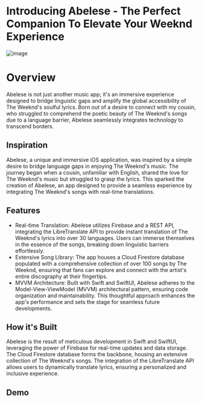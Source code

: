 # Introducing Abelese - The Perfect Companion To Elevate Your Weeknd Experience

![image](https://github.com/brashanm/Abelese/assets/97188295/36cec216-e347-45e3-8126-9b0ad08015ae)

# Overview
Abelese is not just another music app; it's an immersive experience designed to bridge linguistic gaps and amplify the global accessibility of The Weeknd's soulful lyrics. Born out of a desire to connect with my cousin, who struggled to comprehend the poetic beauty of The Weeknd's songs due to a language barrier, Abelese seamlessly integrates technology to transcend borders.

## Inspiration
Abelese, a unique and immersive iOS application, was inspired by a simple desire to bridge language gaps in enjoying The Weeknd's music. The journey began when a cousin, unfamiliar with English, shared the love for The Weeknd's music but struggled to grasp the lyrics. This sparked the creation of Abelese, an app designed to provide a seamless experience by integrating The Weeknd's songs with real-time translations.

## Features
* Real-time Translation: Abelese utilizes Firebase and a REST API, integrating the LibreTranslate API to provide instant translation of The Weeknd's lyrics into over 30 languages. Users can immerse themselves in the essence of the songs, breaking down linguistic barriers effortlessly.
* Extensive Song Library: The app houses a Cloud Firestore database populated with a comprehensive collection of over 100 songs by The Weeknd, ensuring that fans can explore and connect with the artist's entire discography at their fingertips.
* MVVM Architecture: Built with Swift and SwiftUI, Abelese adheres to the Model-View-ViewModel (MVVM) architectural pattern, ensuring code organization and maintainability. This thoughtful approach enhances the app's performance and sets the stage for seamless future developments.

## How it's Built
Abelese is the result of meticulous development in Swift and SwiftUI, leveraging the power of Firebase for real-time updates and data storage. The Cloud Firestore database forms the backbone, housing an extensive collection of The Weeknd's songs. The integration of the LibreTranslate API allows users to dynamically translate lyrics, ensuring a personalized and inclusive experience.

## Demo
